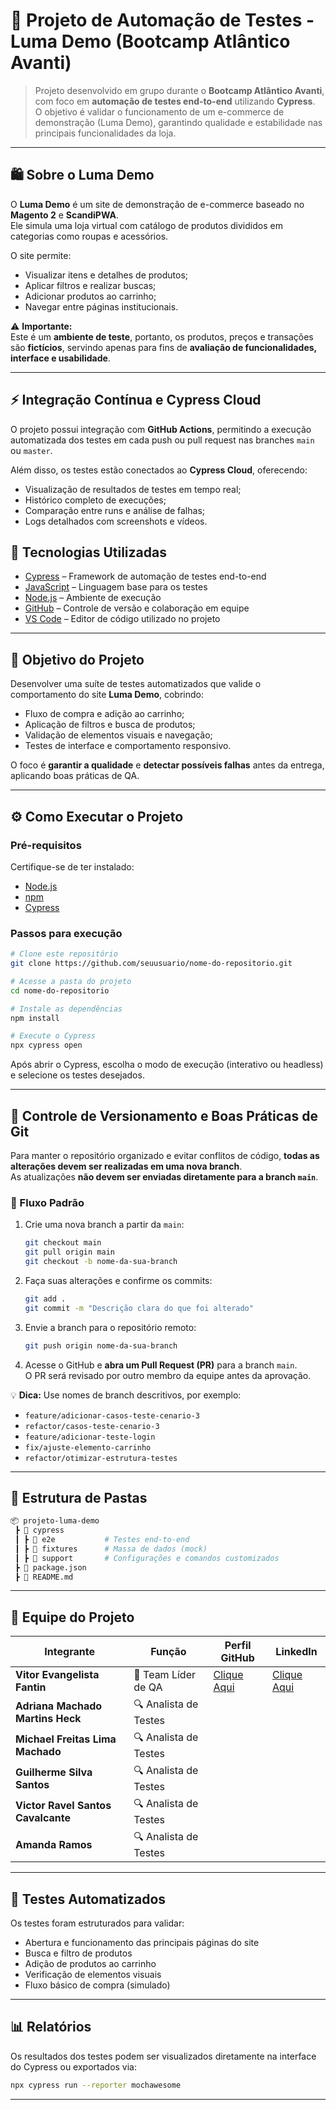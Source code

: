 # 🧪 Projeto de Automação de Testes - Luma Demo (Bootcamp Atlântico Avanti)

> Projeto desenvolvido em grupo durante o **Bootcamp Atlântico Avanti**, com foco em **automação de testes end-to-end** utilizando **Cypress**.  
> O objetivo é validar o funcionamento de um e-commerce de demonstração (Luma Demo), garantindo qualidade e estabilidade nas principais funcionalidades da loja.

---

## 🛍️ Sobre o Luma Demo

O **Luma Demo** é um site de demonstração de e-commerce baseado no **Magento 2** e **ScandiPWA**.  
Ele simula uma loja virtual com catálogo de produtos divididos em categorias como roupas e acessórios.  

O site permite:
- Visualizar itens e detalhes de produtos;  
- Aplicar filtros e realizar buscas;  
- Adicionar produtos ao carrinho;  
- Navegar entre páginas institucionais.

⚠️ **Importante:**  
Este é um **ambiente de teste**, portanto, os produtos, preços e transações são **fictícios**, servindo apenas para fins de **avaliação de funcionalidades, interface e usabilidade**.

---
## ⚡ Integração Contínua e Cypress Cloud

O projeto possui integração com **GitHub Actions**, permitindo a execução automatizada dos testes em cada push ou pull request nas branches `main` ou `master`.  

Além disso, os testes estão conectados ao **Cypress Cloud**, oferecendo:
- Visualização de resultados de testes em tempo real;  
- Histórico completo de execuções;  
- Comparação entre runs e análise de falhas;  
- Logs detalhados com screenshots e vídeos.


## 🚀 Tecnologias Utilizadas

- [Cypress](https://www.cypress.io/) – Framework de automação de testes end-to-end  
- [JavaScript](https://developer.mozilla.org/pt-BR/docs/Web/JavaScript) – Linguagem base para os testes  
- [Node.js](https://nodejs.org/) – Ambiente de execução  
- [GitHub](https://github.com/) – Controle de versão e colaboração em equipe  
- [VS Code](https://code.visualstudio.com/) – Editor de código utilizado no projeto

---

## 🎯 Objetivo do Projeto

Desenvolver uma suíte de testes automatizados que valide o comportamento do site **Luma Demo**, cobrindo:
- Fluxo de compra e adição ao carrinho;  
- Aplicação de filtros e busca de produtos;  
- Validação de elementos visuais e navegação;  
- Testes de interface e comportamento responsivo.

O foco é **garantir a qualidade** e **detectar possíveis falhas** antes da entrega, aplicando boas práticas de QA.

---

## ⚙️ Como Executar o Projeto

### Pré-requisitos
Certifique-se de ter instalado:
- [Node.js](https://nodejs.org/)
- [npm](https://www.npmjs.com/)
- [Cypress](https://www.cypress.io/)

### Passos para execução

```bash
# Clone este repositório
git clone https://github.com/seuusuario/nome-do-repositorio.git

# Acesse a pasta do projeto
cd nome-do-repositorio

# Instale as dependências
npm install

# Execute o Cypress
npx cypress open
```

Após abrir o Cypress, escolha o modo de execução (interativo ou headless) e selecione os testes desejados.

---

## 🌿 Controle de Versionamento e Boas Práticas de Git

Para manter o repositório organizado e evitar conflitos de código, **todas as alterações devem ser realizadas em uma nova branch**.  
As atualizações **não devem ser enviadas diretamente para a branch `main`**.

### 🔧 Fluxo Padrão

1. Crie uma nova branch a partir da `main`:
   ```bash
   git checkout main
   git pull origin main
   git checkout -b nome-da-sua-branch
   ```

2. Faça suas alterações e confirme os commits:
   ```bash
   git add .
   git commit -m "Descrição clara do que foi alterado"
   ```

3. Envie a branch para o repositório remoto:
   ```bash
   git push origin nome-da-sua-branch
   ```

4. Acesse o GitHub e **abra um Pull Request (PR)** para a branch `main`.  
   O PR será revisado por outro membro da equipe antes da aprovação.

💡 **Dica:** Use nomes de branch descritivos, por exemplo:
- `feature/adicionar-casos-teste-cenario-3`
- `refactor/casos-teste-cenario-3`
- `feature/adicionar-teste-login`
- `fix/ajuste-elemento-carrinho`
- `refactor/otimizar-estrutura-testes`

---

## 🧩 Estrutura de Pastas

```bash
📦 projeto-luma-demo
 ┣ 📂 cypress
 ┃ ┣ 📂 e2e           # Testes end-to-end
 ┃ ┣ 📂 fixtures      # Massa de dados (mock)
 ┃ ┣ 📂 support       # Configurações e comandos customizados
 ┣ 📜 package.json
 ┣ 📜 README.md
```

---

## 👥 Equipe do Projeto

| Integrante                         | Função                 | Perfil GitHub                                   | LinkedIn             |
| ---------------------------------- | --------------------   | --------------------                            | --------------------
| **Vitor Evangelista Fantin**       | 🧭 Team Líder de QA   | [Clique Aqui](https://github.com/vitorfantin)   | [Clique Aqui](https://www.linkedin.com/in/vitorfantin/)
| **Adriana Machado Martins Heck**   | 🔍 Analista de Testes |
| **Michael Freitas Lima Machado**   | 🔍 Analista de Testes |
| **Guilherme Silva Santos**         | 🔍 Analista de Testes |
| **Victor Ravel Santos Cavalcante** | 🔍 Analista de Testes |
| **Amanda Ramos**                   | 🔍 Analista de Testes |

---

## 🧪 Testes Automatizados

Os testes foram estruturados para validar:
- Abertura e funcionamento das principais páginas do site  
- Busca e filtro de produtos  
- Adição de produtos ao carrinho  
- Verificação de elementos visuais  
- Fluxo básico de compra (simulado)

---

## 📊 Relatórios

Os resultados dos testes podem ser visualizados diretamente na interface do Cypress ou exportados via:
```bash
npx cypress run --reporter mochawesome
```

---
